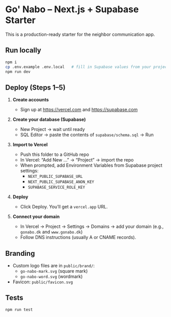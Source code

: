 # Go' Nabo – Next.js + Supabase Starter

This is a production-ready starter for the neighbor communication app.

## Run locally
```bash
npm i
cp .env.example .env.local   # fill in Supabase values from your project
npm run dev
```

## Deploy (Steps 1–5)

1. **Create accounts**
   - Sign up at https://vercel.com and https://supabase.com

2. **Create your database (Supabase)**
   - New Project → wait until ready
   - SQL Editor → paste the contents of `supabase/schema.sql` → Run

3. **Import to Vercel**
   - Push this folder to a GitHub repo
   - In Vercel: “Add New …” → “Project” → import the repo
   - When prompted, add Environment Variables from Supabase project settings:
     - `NEXT_PUBLIC_SUPABASE_URL`
     - `NEXT_PUBLIC_SUPABASE_ANON_KEY`
     - `SUPABASE_SERVICE_ROLE_KEY`

4. **Deploy**
   - Click Deploy. You’ll get a `vercel.app` URL.

5. **Connect your domain**
   - In Vercel → Project → Settings → Domains → add your domain (e.g., `gonabo.dk` and `www.gonabo.dk`)
   - Follow DNS instructions (usually A or CNAME records).

## Branding
- Custom logo files are in `public/brand/`:
  - `go-nabo-mark.svg` (square mark)
  - `go-nabo-word.svg` (wordmark)
- Favicon: `public/favicon.svg`

## Tests
```bash
npm run test
```
